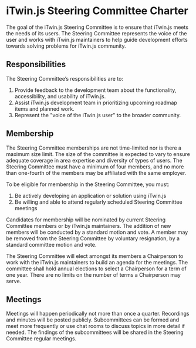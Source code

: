 # iTwin.js Steering Committee Charter 

The goal of the iTwin.js Steering Committee is to ensure that iTwin.js meets the needs of its users. The Steering Committee represents the voice of the user and works with iTwin.js maintainers to help guide development efforts towards solving problems for iTwin.js community. 

## Responsibilities 

The Steering Committee’s responsibilities are to: 

1. Provide feedback to the development team about the functionality, accessibility, and usability of iTwin.js. 
2. Assist iTwin.js development team in prioritizing upcoming roadmap items and planned work. 
3. Represent the "voice of the iTwin.js user" to the broader community. 

## Membership 

The Steering Committee memberships are not time-limited nor is there a maximum size limit.  The size of the committee is expected to vary to ensure adequate coverage in area expertise and diversity of types of users.  The Steering Committee must have a minimum of four members, and no more than one-fourth of the members may be affiliated with the same employer.    

To be eligible for membership in the Steering Committee, you must: 

1. Be actively developing an application or solution using iTwin.js 
2. Be willing and able to attend regularly scheduled Steering Committee meetings 

Candidates for membership will be nominated by current Steering Committee members or by iTwin.js maintainers.  The addition of new members will be conducted by a standard motion and vote.  A member may be removed from the Steering Committee by voluntary resignation, by a standard committee motion and vote. 

The Steering Committee will elect amongst its members a Chairperson to work with the iTwin.js maintainers to build an agenda for the meetings.  The committee shall hold annual elections to select a Chairperson for a term of one year.  There are no limits on the number of terms a Chairperson may serve.   

## Meetings 

Meetings will happen periodically not more than once a quarter. Recordings and minutes will be posted publicly. 
Subcommittees can be formed and meet more frequently or use chat rooms to discuss topics in more detail if needed.  The findings of the subcommittees will be shared in the Steering Committee regular meetings. 
